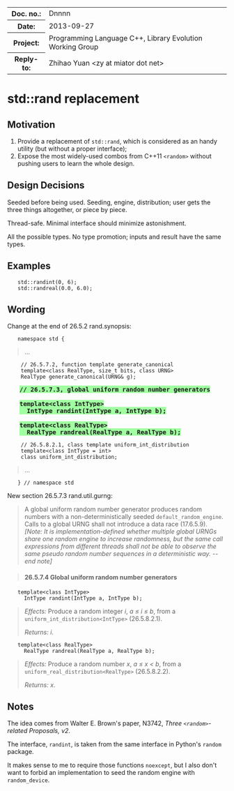 <!-- maruku -o randint.html randint.md -->

<style type="text/css">
pre code { display: block; margin-left: 2em; }
div { display: block; margin-left: 2em; }
ins { text-decoration: none; font-weight: bold; background-color: #A0FFA0 }
del { text-decoration: line-through; background-color: #FFA0A0 }
</style>

<table><tbody>
<tr><th>Doc. no.:</th>	<td>Dnnnn</td></tr>
<tr><th>Date:</th>	<td>2013-09-27</td></tr>
<tr><th>Project:</th>	<td>Programming Language C++, Library Evolution Working Group</td></tr>
<tr><th>Reply-to:</th>	<td>Zhihao Yuan &lt;zy at miator dot net&gt;</td></tr>
</tbody></table>

# std::rand replacement

## Motivation

1. Provide a replacement of `std::rand`, which is considered as an handy
utility (but without a proper interface);
2. Expose the most widely-used combos from C++11 `<random>` without pushing
users to learn the whole design.

## Design Decisions

Seeded before being used.  Seeding, engine, distribution; user gets the three
things altogether, or piece by piece.

Thread-safe.  Minimal interface should minimize astonishment.

All the possible types.  No type promotion; inputs and result have the same
types.

## Examples

    std::randint(0, 6);
    std::randreal(0.0, 6.0);

## Wording

Change at the end of 26.5.2 rand.synopsis:

    namespace std {
> ...

     // 26.5.7.2, function template generate_canonical
     template<class RealType, size_t bits, class URNG>
     RealType generate_canonical(URNG& g);

<div><ins>
<tt>// 26.5.7.3, global uniform random number generators</tt><br/>
<br/>
<tt>template&lt;class IntType&gt;</tt><br/>
<tt>&nbsp;&nbsp;IntType randint(IntType a, IntType b);</tt><br/>
<br/>
<tt>template&lt;class RealType&gt;</tt><br/>
<tt>&nbsp;&nbsp;RealType randreal(RealType a, RealType b);</tt><br/>
</ins></div>

     // 26.5.8.2.1, class template uniform_int_distribution
     template<class IntType = int>
     class uniform_int_distribution;
> ...

    } // namespace std

New section 26.5.7.3 rand.util.gurng:

> A global uniform random number generator produces random numbers
> with a non-deterministically seeded `default_random_engine`.  Calls to
> a global URNG shall not introduce a data race (17.6.5.9).
> *\[Note: It is implementation-defined whether multiple global URNGs share
> one random engine to increase randomness, but the same call expressions
> from different threads shall not be able to observe the same pseudo random
> number sequences in a deterministic way.  --end note\]*


> #### 26.5.7.4 Global uniform random number generators

    template<class IntType>
      IntType randint(IntType a, IntType b);

> _Effects:_ Produce a random integer _i_, _a &le; i &le; b_, from
> a `uniform_int_distribution<IntType>` (26.5.8.2.1).
> 
> _Returns:_ _i_.

    template<class RealType>
      RealType randreal(RealType a, RealType b);

> _Effects:_ Produce a random number _x_, _a &le; x &lt; b_, from
> a `uniform_real_distribution<RealType>` (26.5.8.2.2).
> 
> _Returns:_ _x_.

## Notes

The idea comes from Walter E. Brown's paper, N3742, _Three
`<random>`-related Proposals, v2_.

The interface, `randint`, is taken from the same interface in Python's
`random` package.

It makes sense to me to require those functions `noexcept`, but I also
don't want to forbid an implementation to seed the random engine with
`random_device`.
